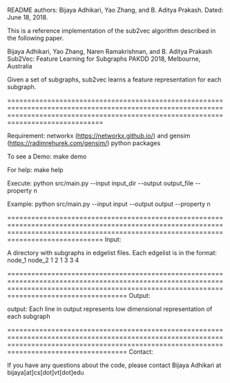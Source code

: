 README authors: Bijaya Adhikari, Yao Zhang, and B. Aditya Prakash.
Dated: June 18, 2018. 


This is a reference implementation of the sub2vec algorithm described in the following paper.

Bijaya Adhikari, Yao Zhang, Naren Ramakrishnan, and B. Aditya Prakash
Sub2Vec: Feature Learning for Subgraphs
PAKDD 2018, Melbourne, Australia


Given a set of subgraphs, sub2vec learns a feature representation for each subgraph.

==========================================================================================================================================================================================

Requirement: networkx (https://networkx.github.io/) and gensim (https://radimrehurek.com/gensim/) python packages


To see a Demo: 
   make demo
   
For help: 
   make help
   

Execute:
   python src/main.py --input input_dir  --output  output_file --property n

Example: python src/main.py --input input  --output  output --property n


==========================================================================================================================================================================================
Input:

A directory with subgraphs in edgelist files. Each edgelist is in the format:
node_1 node_2
1 2
1 3
3 4

================================================================================================================================================================================================
Output:

output: Each line in output represents low dimensional representation of each subgraph  


================================================================================================================================================================================================
Contact:

If you have any questions about the code, please contact Bijaya Adhikari at bijaya[at]cs[dot]vt[dot]edu 
